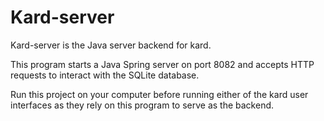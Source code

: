 # Kard-server

Kard-server is the Java server backend for kard.

This program starts a Java Spring server on port 8082 and accepts HTTP requests to interact with the SQLite database.

Run this project on your computer before running either of the kard user interfaces as they rely on this program to serve as the backend.


